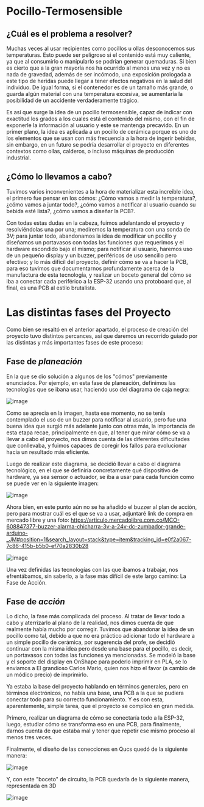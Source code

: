 # Pocillo-Termosensible

## ¿Cuál es el problema a resolver?

Muchas veces al usar recipientes como pocillos u ollas desconocemos sus temperaturas. Esto puede ser peligroso si el contenido está muy caliente, ya que al consumirlo o manipularlo se podrían generar quemaduras. Si bien es cierto que a la gran mayoría nos ha ocurrido al menos una vez y no es nada de gravedad, además de ser incómodo, una exposición prologada a este tipo de heridas puede llegar a tener efectos negativos en la salud del individuo. De igual forma, si el contenedor es de un tamaño más grande, o  guarda algún material con una temperatura excesiva, se aumentaría la posibilidad de un accidente verdaderamente trágico. 

Es así que surge la idea de un pocillo termosensible, capaz de indicar con exactitud los grados a los cuales está el contenido del mismo, con el fin de exponerle la información al usuario y este se mantenga precavido. En un primer plano, la idea es aplicada a un pocillo de cerámica porque es uno de los elementos que se usan con más frecuencia a la hora de ingerir bebidas, sin embargo, en un futuro se podría desarrollar el proyecto en diferentes contextos como ollas, calderos, o incluso máquinas de producción industrial.

## ¿Cómo lo llevamos a cabo?

Tuvimos varios inconvenientes a la hora de materializar esta increíble idea, el primero fue pensar en los cómos: ¿Cómo vamos a medir la temperatura?, ¿cómo vamos a juntar todo?, ¿cómo vamos a notificar al usuario cuando su bebida esté lista?, ¿cómo vamos a diseñar la PCB?.

Con todas estas dudas en la cabeza, fuimos adelantando el proyecto y resolviéndolas una por una; mediremos la temperatura con una sonda de 3V; para juntar todo, abandonamos la idea de modificar un pocillo y diseñamos un portavasos con todas las funciones que requerimos y el hardware escondido bajo el mismo; para notificar al usuario, haremos uso de un pequeño display y un buzzer, periféricos de uso sencillo pero efectivo; y lo más difícil del proyecto, definir cómo se va a hacer la PCB, para eso tuvimos que documentarnos profundamente acerca de la manufactura de esta tecnología, y realizar un boceto general del cómo se iba a conectar cada periférico a la ESP-32 usando una protoboard que, al final, es una PCB al estilo brutalista.

# Las distintas fases del Proyecto

Como bien se resaltó en el anterior apartado, el proceso de creación del proyecto tuvo distintos percances, así que daremos un recorrido guiado por las distintas y más importantes fases de este proceso: 

## Fase de *planeación*

En la que se dio solución a algunos de los "cómos" previamente enunciados. Por ejemplo, en esta fase de planeación, definimos las tecnologías que se ibana usar, haciendo uso del diagrama de caja negra:

![image](https://github.com/NicolasSanchez09/Pocillo-Termosensible/assets/145825532/53749662-557d-44ff-9393-fc735cfd4337)

Como se aprecia en la imagen, hasta ese momento, no se tenía contemplado el uso de un buzzer para notificar al usuario, pero fue una buena idea que surgió más adelante junto con otras más, la importancia de esta etapa recae, principalmente en que, al tener que mirar cómo se va a llevar a cabo el proyecto, nos dimos cuenta de las diferentes dificultades que conllevaba, y fuimos capaces de coregir los fallos para evolucionar hacia un resultado más eficiente.

Luego de realizar este diagrama, se decidió llevar a cabo el diagrama tecnológico, en el que se definiría concretamente qué dispositivo de hardware, ya sea sensor o actuador, se iba a usar para cada función como se puede ver en la siguiente imagen:

![image](https://github.com/NicolasSanchez09/Pocillo-Termosensible/assets/145825532/5ad2268b-6cde-450f-bfbe-822f1ad6d677)

Ahora bien, en este punto aún no se ha añadido el buzzer al plan de acción, pero para mostrar cuál es el que se va a usar, adjuntaré link de compra en mercado libre y una foto: https://articulo.mercadolibre.com.co/MCO-608847377-buzzer-alarma-chicharra-3v-a-24v-dc-zumbador-grande-arduino-_JM#position=1&search_layout=stack&type=item&tracking_id=e0f2a067-7c86-415b-b5b0-ef70a2830b28

![image](https://github.com/NicolasSanchez09/Pocillo-Termosensible/assets/145825532/1673b827-4085-4ac0-b9c4-7491be77eac8)

Una vez definidas las tecnologías con las que íbamos a trabajar, nos efrentábamos, sin saberlo, a la fase más difícil de este largo camino: La Fase de Acción.

## Fase de *acción*

Lo dicho, la fase más complicada del proceso. Al tratar de llevar todo a cabo y aterrizarlo al plano de la realidad, nos dimos cuenta de que realmente había mucho por corregir. Tuvimos que abandonar la idea de un pocillo como tal, debido a que no era práctico adicionar todo el hardware a un simple pocillo de cerámica, por sugerencia del profe, se decidió continuar con la misma idea pero desde una base para el pocillo, es decir, un portavasos con todas las funciones ya mencionadas. Se modeló la base y el soporte del display en OnShape para poderlo imprimir en PLA, se lo enviamos a El grandioso Carlos Mario, quien nos hizo el favor (a cambio de un módico precio) de imprimirlo. 

Ya estaba la base del proyecto hablando en términos generales, pero en términos electrónicos, no había una base, una PCB a la que se pudiera conectar todo para su correcto funcionamiento. Y es con esta, aparentemente, simple tarea, que el proyecto se complicó en gran medida.

Primero, realizar un diagrama de cómo se conectaría todo a la ESP-32, luego, estudiar cómo se transforma eso en una PCB, para finalmente, darnos cuenta de que estaba mal y tener que repetir ese mismo proceso al menos tres veces.

Finalmente, el diseño de las conecciones en Qucs quedó de la siguiente manera: 

![image](https://github.com/NicolasSanchez09/Pocillo-Termosensible/assets/145825532/3799e650-d350-49ad-aabc-8187ab5e34b6)

Y, con este "boceto" de circuito, la PCB quedaría de la siguiente manera, representada en 3D

![image](https://github.com/NicolasSanchez09/Pocillo-Termosensible/assets/145825532/59dbe784-b218-462a-b49f-ce4cf3d5b38d)


